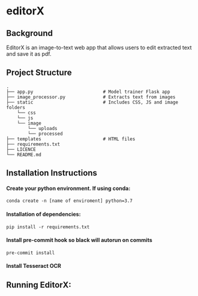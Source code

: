 # editorX

## Background

EditorX is an image-to-text web app that allows users to edit extracted text and save it as pdf.

## Project Structure

    .
    ├── app.py                  		# Model trainer Flask app
    ├── image_processor.py              # Extracts text from images
    ├── static                          # Includes CSS, JS and image folders
        └── css
        └── js
        └── image
            └── uploads
            └── processed
    ├── templates                       # HTML files
    ├── requirements.txt   
    ├── LICENCE          
    └── README.md

## Installation Instructions

#### Create your python environment. If using conda:

`conda create -n [name of enviroment] python=3.7`

#### Installation of dependencies:

`pip install -r requirements.txt`

#### Install pre-commit hook so black will autorun on commits

`pre-commit install`

#### Install Tesseract OCR





## Running EditorX: